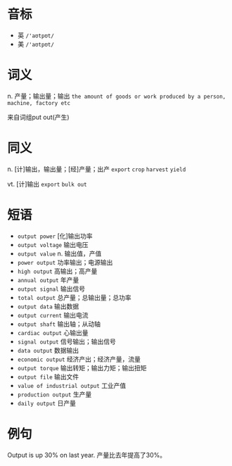 # 音标

- 英 `/'aʊtpʊt/`
- 美 `/'aʊtpʊt/`

# 词义

n. 产量；输出量；输出
`the amount of goods or work produced by a person, machine, factory etc`



来自词组put out(产生)

# 同义

n. [计]输出，输出量；[经]产量；出产
`export` `crop` `harvest` `yield`

vt. [计]输出
`export` `bulk out`

# 短语

- `output power` [化]输出功率
- `output voltage` 输出电压
- `output value` n. 输出值，产值
- `power output` 功率输出；电源输出
- `high output` 高输出；高产量
- `annual output` 年产量
- `output signal` 输出信号
- `total output` 总产量；总输出量；总功率
- `output data` 输出数据
- `output current` 输出电流
- `output shaft` 输出轴；从动轴
- `cardiac output` 心输出量
- `signal output` 信号输出；输出信号
- `data output` 数据输出
- `economic output` 经济产出；经济产量，流量
- `output torque` 输出转矩；输出力矩；输出扭矩
- `output file` 输出文件
- `value of industrial output` 工业产值
- `production output` 生产量
- `daily output` 日产量

# 例句

Output is up 30% on last year.
产量比去年提高了30%。


